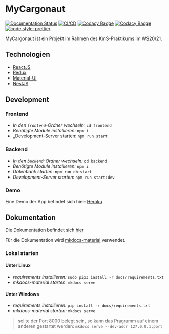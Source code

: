 # MyCargonaut

[![Documentation Status](https://readthedocs.org/projects/mycargonaut/badge/?version=latest)](https://mycargonaut.readthedocs.io/en/latest/?badge=latest)
[![CI/CD](https://github.com/KMS-WS20-T01/MyCargonaut/workflows/CI/CD/badge.svg)](https://github.com/KMS-WS20-T01/MyCargonaut/actions?query=workflow%3ACI%2FCD)
[![Codacy Badge](https://app.codacy.com/project/badge/Grade/160ba71e8bf2434cb7f11130290d2695)](https://www.codacy.com/gh/KMS-WS20-T01/MyCargonaut/dashboard?utm_source=github.com&utm_medium=referral&utm_content=KMS-WS20-T01/MyCargonaut&utm_campaign=Badge_Grade)
[![Codacy Badge](https://app.codacy.com/project/badge/Coverage/160ba71e8bf2434cb7f11130290d2695)](https://www.codacy.com/gh/KMS-WS20-T01/MyCargonaut/dashboard?utm_source=github.com&amp;utm_medium=referral&amp;utm_content=KMS-WS20-T01/MyCargonaut&amp;utm_campaign=Badge_Coverage)
[![code style: prettier](https://img.shields.io/badge/code_style-prettier-ff69b4.svg?style=flat)](https://github.com/prettier/prettier)

MyCargonaut ist ein Projekt im Rahmen des KmS-Praktikums im WS20/21.

## Technologien

-   [ReactJS](https://reactjs.org/)
-   [Redux](https://redux.js.org/)
-   [Material-UI](https://material-ui.com/)
-   [NestJS](https://nestjs.com/)

## Development

### Frontend

-   _In den `frontend`-Ordner wechseln:_ `cd frontend`
-   _Benötigte Module installieren:_ `npm i`
-   _Development-Server starten: `npm run start`

### Backend

-   _In den `backend`-Ordner wechseln:_ `cd backend`
-   _Benötigte Module installieren:_ `npm i`
-   _Datenbank starten_: `npm run db:start`
-   _Development-Server starten_: `npm run start:dev`

### Demo

Eine Demo der App befindet sich hier: [Heroku](https://my-cargonaut.herokuapp.com)

## Dokumentation

Die Dokumentation befindet sich [hier](https://mycargonaut.readthedocs.io)

Für die Dokumentation wird [mkdocs-material](https://squidfunk.github.io/mkdocs-material/getting-started/) verwendet.


### Lokal starten

#### Unter Linux

-   _requirements installieren:_ `sudo pip3 install -r docs/requirements.txt`
-   _mkdocs-material starten:_ `mkdocs serve`

#### Unter Windows

-   _requirements installieren:_ `pip install -r docs/requirements.txt`
-   _mkdocs-material starten:_ `mkdocs serve`

> sollte der Port 8000 belegt sein, so kann das Pragramm auf einem anderen gestartet werden:
> `mkdocs serve --dev-addr 127.0.0.1:port`
